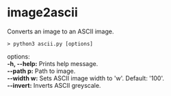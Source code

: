 # image2ascii

Converts an image to an ASCII image.

```shell
> python3 ascii.py [options]
```

options:  
**-h, --help:**         Prints help message.  
**--path p:**           Path to image.  
**--width w:**          Sets ASCII image width to 'w'. Default: '100'.  
**--invert:**           Inverts ASCII greyscale.  
